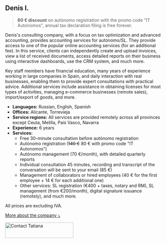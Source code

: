 ## Denis I.

> **60 € discount** on autónomo registration with the promo code "IT Autonomos", annual tax declaration filing is free
> forever.

Denis's consulting company, with a focus on tax optimization and advanced accounting, provides accounting services for
autónomo/SL. They provide access to one of the popular online accounting services (for an additional fee). In this
service, clients can independently create and upload invoices, view a list of received documents, access detailed
reports on their business using interactive dashboards, use the CRM system, and much more.

Key staff members have financial education, many years of experience working in large companies in Spain, and daily
interaction with real businesses, enabling them to provide expert consultations with practical advice. Additional
services include assistance in obtaining licenses for most types of activities, managing e-commerce businesses (remote
sales), import/export of goods, and more.

- **Languages:** Russian, English, Spanish
- **Offices:** Alicante, Torrevieja
- **Service regions:** All services are provided remotely across all provinces except Ceuta, Melilla, País Vasco,
  Navarra
- **Experience:** 6 years
- **Services:**
    - Free 30-minute consultation before autónomo registration
    - Autónomo registration (<s>140 €</s> 80 € with promo code "IT Autonomos")
    - Autónomo management (70 €/month), with detailed quarterly reports
    - Individual consultation 45 minutes, recording and transcript of the conversation will be sent to your email (85 €)
    - Management of collaborators or hired employees (40 € for the first employee + 14 € for each additional one)
    - Other services: SL registration (€400 + taxes, notary and RM), SL management (from €200/month), digital
      signature issuance (remotely), and much more.

All prices are excluding IVA.

<a href="#" id="detailsLinkDenisI" onclick="toggleDetailsDenisI(); return false;">More about the company ⤵</a>

<div id="hiddenContentDenisI" style="display: none; margin-top: 10px;">
<ul>
  <li><strong>Team size:</strong> Up to 5 employees</li>
  <li><strong>Education:</strong> Universidad de Alicante Grado en Administración y Dirección de Empresas</li>
  <li><strong>Digital certificate:</strong> gestor submits reports using his own certificate, which you authorise through the tax office portal</li>
  <li><strong>Liability:</strong> insurance that covers damages in case of gestor's error (Seguros Catalana Occidente, SA Póliza 8/6.371.558-N)</li>
</ul>
</div>

<script>
  function toggleDetailsDenisI() {
    const content = document.getElementById('hiddenContentDenisI');
    const link = document.getElementById('detailsLinkDenisI');
    if (content.style.display === 'none') {
      content.style.display = 'block';
      link.textContent = 'More about the company ⤴';
    } else {
      content.style.display = 'none';
      link.textContent = 'More about the company ⤵';
    }
  }
</script>

<div class="hs-cta-embed hs-cta-simple-placeholder hs-cta-embed-191039291605"
  style="max-width:100%; max-height:100%; width:220px;height:50px" data-hubspot-wrapper-cta-id="191039291605">
  <a href="https://cta-eu1.hubspot.com/web-interactives/public/v1/track/redirect?encryptedPayload=AVxigLLip4oH7raAYu1wXOdifiiEZYY5P6tTy81nx3N9RhEtX4HyAmBhApt1MoPfE0KXQMCAyI7S4LiGjEJUPiDET10kjCze1l12iChlC%2FlFZ1VqzLCPGdm0u2okRMqvyYjAl481mbz44VeueBBD5CBgU5lEGQ%3D%3D&webInteractiveContentId=191039291605&portalId=145459200" target="_blank" rel="noopener" crossorigin="anonymous">
    <img alt="Contact Tatiana" loading="lazy" src="https://hubspot-no-cache-eu1-prod.s3.amazonaws.com/cta/default/145459200/interactive-191039291605.png" style="height: 100%; width: 100%; object-fit: fill"
      onerror="this.style.display='none'" />
  </a>
</div>
